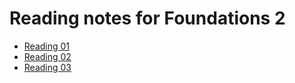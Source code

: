 # Reading notes for Foundations 2


* [Reading 01](read-01.md)
* [Reading 02](read-02.md)
* [Reading 03](read-03.md)

